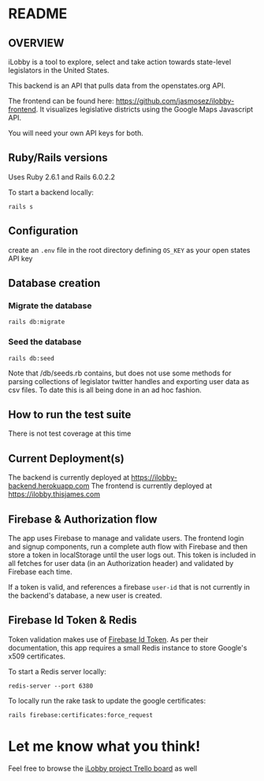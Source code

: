 # README

## OVERVIEW
iLobby is a tool to explore, select and take action towards state-level legislators in the United States.

This backend is an API that pulls data from the openstates.org API.

The frontend can be found here: https://github.com/jasmosez/ilobby-frontend. It visualizes legislative districts using the Google Maps Javascript API.

You will need your own API keys for both.

## Ruby/Rails versions
Uses Ruby 2.6.1 and Rails 6.0.2.2

To start a backend locally:
```
rails s
```

## Configuration
create an `.env` file in the root directory defining `OS_KEY` as your open states API key

## Database creation
### Migrate the database
```
rails db:migrate
```

### Seed the database
```
rails db:seed
```

Note that /db/seeds.rb contains, but does not use some methods for parsing collections of legislator twitter handles and exporting user data as csv files. To date this is all being done in an ad hoc fashion.

## How to run the test suite
There is not test coverage at this time

## Current Deployment(s)
The backend is currently deployed at https://ilobby-backend.herokuapp.com
The frontend is currently deployed at https://ilobby.thisjames.com

## Firebase & Authorization flow
The app uses Firebase to manage and validate users. The frontend login and signup components, run a complete auth flow with Firebase and then store a token in localStorage until the user logs out. This token is included in all fetches for user data (in an Authorization header) and validated by Firebase each time. 

If a token is valid, and references a firebase `user-id` that is not currently in the backend's database, a new user is created.

## Firebase Id Token & Redis
Token validation makes use of [Firebase Id Token](https://github.com/fschuindt/firebase_id_token). As per their documentation, this app requires a small Redis instance to store Google's x509 certificates. 

To start a Redis server locally:
```
redis-server --port 6380
```

To locally run the rake task to update the google certificates:
```
rails firebase:certificates:force_request
```

# Let me know what you think!
Feel free to browse the [iLobby project Trello board](https://trello.com/b/9C6jGF7k/ilobby) as well
